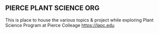## PIERCE PLANT SCIENCE ORG
This is place to house the various topics & project while exploring Plant Science Program at Pierce Colleage https://lapc.edu
